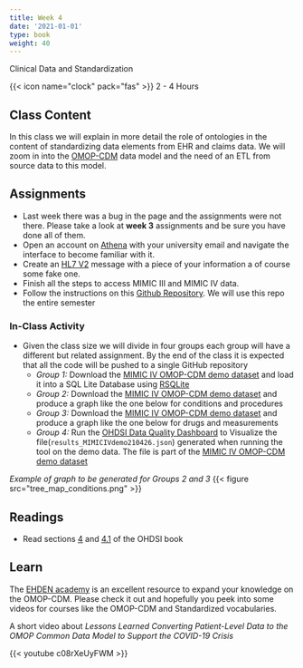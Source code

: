 ```yaml
---
title: Week 4
date: '2021-01-01'
type: book
weight: 40
---
```


Clinical Data and Standardization

<!--more-->

{{< icon name="clock" pack="fas" >}} 2 - 4 Hours

## Class Content

In this class we will explain in more detail the role of ontologies in the content of standardizing data elements from EHR and claims data. We will zoom in into the [OMOP-CDM](https://ohdsi.github.io/TheBookOfOhdsi/CommonDataModel.html) data model and the need of an ETL from source data to this model. 

## Assignments

- Last week there was a bug in the page and the assignments were not there. Please take a look at **week 3** assignments and be sure you have done all of them. 
- Open an account on [Athena](https://athena.ohdsi.org/) with your university email and navigate the interface to become familiar with it.
- Create an [HL7 V2](https://www.hl7.org/implement/standards/product_brief.cfm?product_id=185) message with a piece of your information a of course some fake one.
- Finish all the steps to access MIMIC III and MIMIC IV data.
- Follow the instructions on this [Github Repository](https://github.com/jdposada/bioinf_202210). We will use this repo the entire semester

### In-Class Activity

- Given the class size we will divide in four groups each group will have a different but related assignment. By the end of the class it is expected that all the code will be pushed to a single GitHub repository
    - *Group 1:* Download the [MIMIC IV OMOP-CDM demo dataset](https://physionet.org/content/mimic-iv-demo-omop/0.9/) and load it into a SQL Lite Database using [RSQLite](https://cran.r-project.org/web/packages/RSQLite/vignettes/RSQLite.html)
    - *Group 2:* Download the [MIMIC IV OMOP-CDM demo dataset](https://physionet.org/content/mimic-iv-demo-omop/0.9/) and produce a graph like the one below for conditions and procedures
    - *Group 3:* Download the [MIMIC IV OMOP-CDM demo dataset](https://physionet.org/content/mimic-iv-demo-omop/0.9/) and produce a graph like the one below for drugs and measurements
    - *Group 4:* Run the [OHDSI Data Quality Dashboard](https://github.com/OHDSI/DataQualityDashboard) to Visualize the file(`results_MIMICIVdemo210426.json`) generated when running the tool on the demo data. The file is part of the [MIMIC IV OMOP-CDM demo dataset](https://physionet.org/content/mimic-iv-demo-omop/0.9/)

*Example of graph to be generated for Groups 2 and 3*
{{< figure src="tree_map_conditions.png" >}}

## Readings

- Read sections [4](https://ohdsi.github.io/TheBookOfOhdsi/CommonDataModel.html#CommonDataModel) and [4.1](https://ohdsi.github.io/TheBookOfOhdsi/CommonDataModel.html#design-principles) of the OHDSI book


## Learn

The [EHDEN academy](https://academy.ehden.eu/) is an excellent resource to expand your knowledge on the OMOP-CDM. Please check it out and hopefully you peek into some videos for courses like the OMOP-CDM and Standardized vocabularies. 

A short video about *Lessons Learned Converting Patient-Level Data to the OMOP Common Data Model to Support the COVID-19 Crisis*

{{< youtube c08rXeUyFWM >}}
